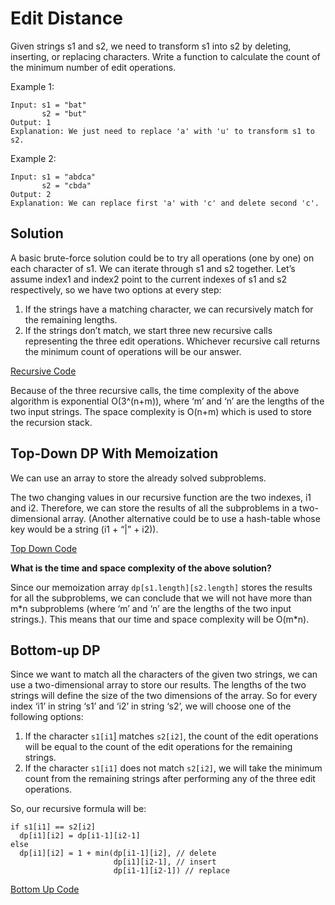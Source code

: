 # Edit Distance

Given strings s1 and s2, we need to transform s1 into s2 by deleting, inserting, or replacing characters. Write a function to calculate the count of the minimum number of edit operations.

Example 1:

```text
Input: s1 = "bat"
       s2 = "but"
Output: 1
Explanation: We just need to replace 'a' with 'u' to transform s1 to s2.
```

Example 2:

```text
Input: s1 = "abdca"
       s2 = "cbda"
Output: 2
Explanation: We can replace first 'a' with 'c' and delete second 'c'.
```

## Solution

A basic brute-force solution could be to try all operations \(one by one\) on each character of s1. We can iterate through s1 and s2 together. Let’s assume index1 and index2 point to the current indexes of s1 and s2 respectively, so we have two options at every step:

1. If the strings have a matching character, we can recursively match for the remaining lengths.
2. If the strings don’t match, we start three new recursive calls representing the three edit operations. Whichever recursive call returns the minimum count of operations will be our answer.

[Recursive Code](https://github.com/vedantb/DP-Interviews/tree/746642c4896349114c442abf9ed439d6490a8193/Edit-Distance/edit-distance-recursive.js)

Because of the three recursive calls, the time complexity of the above algorithm is exponential O\(3^\(n+m\)\), where ‘m’ and ‘n’ are the lengths of the two input strings. The space complexity is O\(n+m\) which is used to store the recursion stack.

## Top-Down DP With Memoization

We can use an array to store the already solved subproblems.

The two changing values in our recursive function are the two indexes, i1 and i2. Therefore, we can store the results of all the subproblems in a two-dimensional array. \(Another alternative could be to use a hash-table whose key would be a string \(i1 + “\|” + i2\)\).

[Top Down Code](https://github.com/vedantb/DP-Interviews/tree/746642c4896349114c442abf9ed439d6490a8193/Edit-Distance/edit-distance-top-down.js)

**What is the time and space complexity of the above solution?**

Since our memoization array `dp[s1.length][s2.length]` stores the results for all the subproblems, we can conclude that we will not have more than m\*n subproblems \(where ‘m’ and ‘n’ are the lengths of the two input strings.\). This means that our time and space complexity will be O\(m\*n\).

## Bottom-up DP

Since we want to match all the characters of the given two strings, we can use a two-dimensional array to store our results. The lengths of the two strings will define the size of the two dimensions of the array. So for every index ‘i1’ in string ‘s1’ and ‘i2’ in string ‘s2’, we will choose one of the following options:

1. If the character `s1[i1`\] matches `s2[i2]`, the count of the edit operations will be equal to the count of the edit operations for the remaining strings.
2. If the character `s1[i1]` does not match `s2[i2]`, we will take the minimum count from the remaining strings after performing any of the three edit operations.

So, our recursive formula will be:

```text
if s1[i1] == s2[i2]
  dp[i1][i2] = dp[i1-1][i2-1]
else
  dp[i1][i2] = 1 + min(dp[i1-1][i2], // delete
                       dp[i1][i2-1], // insert
                       dp[i1-1][i2-1]) // replace
```

[Bottom Up Code](https://github.com/vedantb/DP-Interviews/tree/746642c4896349114c442abf9ed439d6490a8193/Edit-Distance/edit-distance-bottom-up.js)

